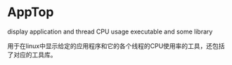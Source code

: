 # AppTop
display application and thread CPU usage executable and some library
 
用于在linux中显示给定的应用程序和它的各个线程的CPU使用率的工具，还包括了对应的工具库。
